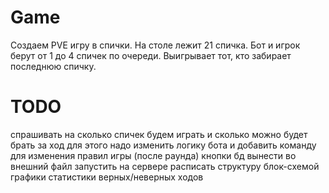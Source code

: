 # Game

Создаем PVE игру в спички. На столе лежит 21 спичка. Бот и игрок берут от 1 до 4 спичек по очереди. Выигрывает тот, кто забирает последнюю спичку.


# TODO 

спрашивать на сколько спичек будем играть и сколько можно будет брать за ход
    для этого надо изменить логику бота и добавить команду для изменения правил игры (после раунда)
кнопки
бд вынести во внешний файл
запустить на сервере
расписать структуру блок-схемой
графики статистики верных/неверных ходов
    
    
